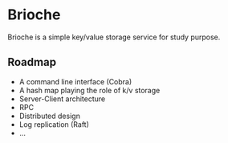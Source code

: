 # Brioche

Brioche is a simple key/value storage service for study purpose.

## Roadmap

+ A command line interface (Cobra)
+ A hash map playing the role of k/v storage
+ Server-Client architecture
+ RPC
+ Distributed design
+ Log replication (Raft)
+ ...